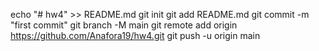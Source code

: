 echo "# hw4" >> README.md
git init
git add README.md
git commit -m "first commit"
git branch -M main
git remote add origin https://github.com/Anafora19/hw4.git
git push -u origin main
